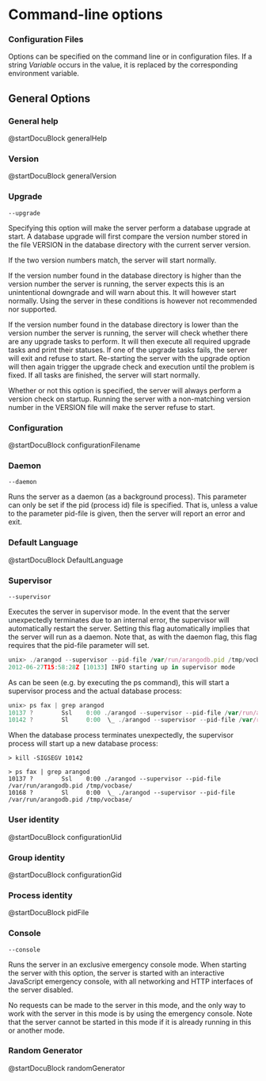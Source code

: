 Command-line options
====================
### Configuration Files

Options can be specified on the command line or in configuration files. If a
string *Variable* occurs in the value, it is replaced by the corresponding
environment variable.

General Options
---------------

### General help
<!-- lib/ApplicationServer/ApplicationServer.h -->
@startDocuBlock generalHelp

### Version
<!-- lib/ApplicationServer/ApplicationServer.h -->
@startDocuBlock generalVersion
 
### Upgrade
`--upgrade`

Specifying this option will make the server perform a database upgrade at start. A database upgrade will first compare the version number stored in the file VERSION in the database directory with the current server version.

If the two version numbers match, the server will start normally.

If the version number found in the database directory is higher than the version number the server is running, the server expects this is an unintentional downgrade and will warn about this. It will however start normally. Using the server in these conditions is however not recommended nor supported.

If the version number found in the database directory is lower than the version number the server is running, the server will check whether there are any upgrade tasks to perform. It will then execute all required upgrade tasks and print their statuses. If one of the upgrade tasks fails, the server will exit and refuse to start. Re-starting the server with the upgrade option will then again trigger the upgrade check and execution until the problem is fixed. If all tasks are finished, the server will start normally.

Whether or not this option is specified, the server will always perform a version check on startup. Running the server with a non-matching version number in the VERSION file will make the server refuse to start.

### Configuration
<!-- lib/ApplicationServer/ApplicationServer.h -->
@startDocuBlock configurationFilename

### Daemon
`--daemon`

Runs the server as a daemon (as a background process). This parameter can only
be set if the pid (process id) file is specified. That is, unless a value to the
parameter pid-file is given, then the server will report an error and exit.

### Default Language
<!-- arangod/RestServer/ArangoServer.h -->
@startDocuBlock DefaultLanguage

### Supervisor
`--supervisor`

Executes the server in supervisor mode. In the event that the server
unexpectedly terminates due to an internal error, the supervisor will
automatically restart the server. Setting this flag automatically implies that
the server will run as a daemon. Note that, as with the daemon flag, this flag
requires that the pid-file parameter will set.

```js
unix> ./arangod --supervisor --pid-file /var/run/arangodb.pid /tmp/vocbase/
2012-06-27T15:58:28Z [10133] INFO starting up in supervisor mode
```

As can be seen (e.g. by executing the ps command), this will start a supervisor
process and the actual database process:

```js
unix> ps fax | grep arangod
10137 ?        Ssl    0:00 ./arangod --supervisor --pid-file /var/run/arangodb.pid /tmp/vocbase/
10142 ?        Sl     0:00  \_ ./arangod --supervisor --pid-file /var/run/arangodb.pid /tmp/vocbase/
```

When the database process terminates unexpectedly, the supervisor process will
start up a new database process:

```
> kill -SIGSEGV 10142

> ps fax | grep arangod
10137 ?        Ssl    0:00 ./arangod --supervisor --pid-file /var/run/arangodb.pid /tmp/vocbase/
10168 ?        Sl     0:00  \_ ./arangod --supervisor --pid-file /var/run/arangodb.pid /tmp/vocbase/
```

### User identity

<!-- lib/ApplicationServer/ApplicationServer.h -->

@startDocuBlock configurationUid

### Group identity

<!-- lib/ApplicationServer/ApplicationServer.h -->

@startDocuBlock configurationGid

### Process identity

<!-- lib/Rest/AnyServer.h -->

@startDocuBlock pidFile

### Console
`--console`

Runs the server in an exclusive emergency console mode. When 
starting the server with this option, the server is started with
an interactive JavaScript emergency console, with all networking
and HTTP interfaces of the server disabled.

No requests can be made to the server in this mode, and the only
way to work with the server in this mode is by using the emergency
console. 
Note that the server cannot be started in this mode if it is 
already running in this or another mode. 


### Random Generator
@startDocuBlock randomGenerator